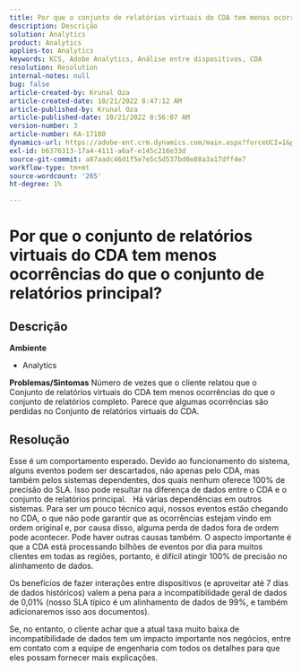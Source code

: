```yaml
---
title: Por que o conjunto de relatórios virtuais do CDA tem menos ocorrências do que o conjunto de relatórios principal?
description: Descrição
solution: Analytics
product: Analytics
applies-to: Analytics
keywords: KCS, Adobe Analytics, Análise entre dispositivos, CDA
resolution: Resolution
internal-notes: null
bug: false
article-created-by: Krunal Oza
article-created-date: 10/21/2022 8:47:12 AM
article-published-by: Krunal Oza
article-published-date: 10/21/2022 8:56:07 AM
version-number: 3
article-number: KA-17180
dynamics-url: https://adobe-ent.crm.dynamics.com/main.aspx?forceUCI=1&pagetype=entityrecord&etn=knowledgearticle&id=e6ec45f4-1c51-ed11-bba2-0022480867fb
exl-id: b6376313-17a4-4111-a6af-e145c216e33d
source-git-commit: a87aadc46d1f5e7e5c5d537bd0e88a3a17dff4e7
workflow-type: tm+mt
source-wordcount: '265'
ht-degree: 1%

---
```


# Por que o conjunto de relatórios virtuais do CDA tem menos ocorrências do que o conjunto de relatórios principal?

## Descrição

<b>Ambiente</b>
- Analytics



<b>Problemas/Sintomas</b>
Número de vezes que o cliente relatou que o Conjunto de relatórios virtuais do CDA tem menos ocorrências do que o conjunto de relatórios completo. Parece que algumas ocorrências são perdidas no Conjunto de relatórios virtuais do CDA.


## Resolução


Esse é um comportamento esperado. Devido ao funcionamento do sistema, alguns eventos podem ser descartados, não apenas pelo CDA, mas também pelos sistemas dependentes, dos quais nenhum oferece 100% de precisão do SLA. Isso pode resultar na diferença de dados entre o CDA e o conjunto de relatórios principal.
 
Há várias dependências em outros sistemas. Para ser um pouco técnico aqui, nossos eventos estão chegando no CDA, o que não pode garantir que as ocorrências estejam vindo em ordem original e, por causa disso, alguma perda de dados fora de ordem pode acontecer. Pode haver outras causas também. O aspecto importante é que a CDA está processando bilhões de eventos por dia para muitos clientes em todas as regiões, portanto, é difícil atingir 100% de precisão no alinhamento de dados.

Os benefícios de fazer interações entre dispositivos (e aproveitar até 7 dias de dados históricos) valem a pena para a incompatibilidade geral de dados de 0,01% (nosso SLA típico é um alinhamento de dados de 99%, e também adicionaremos isso aos documentos).

Se, no entanto, o cliente achar que a atual taxa muito baixa de incompatibilidade de dados tem um impacto importante nos negócios, entre em contato com a equipe de engenharia com todos os detalhes para que eles possam fornecer mais explicações.
